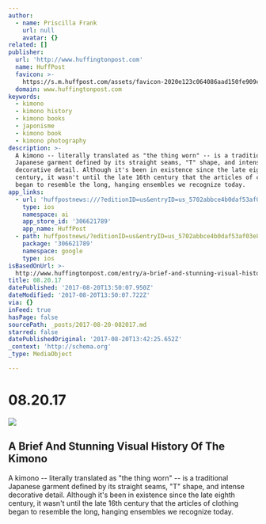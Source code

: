 ```yaml
---
author:
  - name: Priscilla Frank
    url: null
    avatar: {}
related: []
publisher:
  url: 'http://www.huffingtonpost.com'
  name: HuffPost
  favicon: >-
    https://s.m.huffpost.com/assets/favicon-2020e123c064086aad150fe909c53771f862d7c76cd62f6146e81d533845fd7d.ico
  domain: www.huffingtonpost.com
keywords:
  - kimono
  - kimono history
  - kimono books
  - japonisme
  - kimono book
  - kimono photography
description: >-
  A kimono -- literally translated as "the thing worn" -- is a traditional
  Japanese garment defined by its straight seams, "T" shape, and intense
  decorative detail. Although it's been in existence since the late eighth
  century, it wasn't until the late 16th century that the articles of clothing
  began to resemble the long, hanging ensembles we recognize today.
app_links:
  - url: 'huffpostnews:///?editionID=us&entryID=us_5702abbce4b0daf53af03e8b'
    type: ios
    namespace: ai
    app_store_id: '306621789'
    app_name: HuffPost
  - path: huffpostnews/?editionID=us&entryID=us_5702abbce4b0daf53af03e8b
    package: '306621789'
    namespace: google
    type: ios
isBasedOnUrl: >-
  http://www.huffingtonpost.com/entry/a-brief-and-stunning-visual-history-of-the-kimono_us_5702abbce4b0daf53af03e8b
title: 08.20.17
datePublished: '2017-08-20T13:50:07.950Z'
dateModified: '2017-08-20T13:50:07.722Z'
via: {}
inFeed: true
hasPage: false
sourcePath: _posts/2017-08-20-082017.md
starred: false
datePublishedOriginal: '2017-08-20T13:42:25.652Z'
_context: 'http://schema.org'
_type: MediaObject

---
```

# 08.20.17

<article style=""><img src="https://s3-us-west-2.amazonaws.com/the-grid-img/p/4dde0b64afe14a73136c39abdd8c5ca57b9cbd47.jpg" /><h1>A Brief And Stunning Visual History Of The Kimono</h1><p>A kimono -- literally translated as "the thing worn" -- is a traditional Japanese garment defined by its straight seams, "T" shape, and intense decorative detail. Although it's been in existence since the late eighth century, it wasn't until the late 16th century that the articles of clothing began to resemble the long, hanging ensembles we recognize today.</p></article>